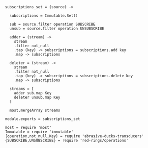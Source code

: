    subscriptions_set = (source) ->

      subscriptions = Immutable.Set()

      sub = source.filter operation SUBSCRIBE
      unsub = source.filter operation UNSUBSCRIBE

      adder = (stream) ->
        stream
        .filter not_null
        .tap (key) -> subscriptions = subscriptions.add key
        .map -> subscriptions

      deleter = (stream) ->
        stream
        .filter not_null
        .tap (key) -> subscriptions = subscriptions.delete key
        .map -> subscriptions

      streams = [
        adder sub.map Key
        deleter unsub.map Key
      ]

      most.mergeArray streams

    module.exports = subscriptions_set

    most = require 'most'
    Immutable = require 'immutable'
    {operation,not_null,Key} = require 'abrasive-ducks-transducers'
    {SUBSCRIBE,UNSUBSCRIBE} = require 'red-rings/operations'
